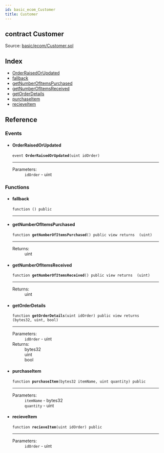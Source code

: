 ```yaml
---
id: basic_ecom_Customer
title: Customer
---
```


<div class="contract-doc"><div class="contract"><h2 class="contract-header"><span class="contract-kind">contract</span> Customer</h2><div class="source">Source: <a href="https://github.com/FriendlyUser/solidity-smart-contracts.git//blob/v0.1.0/contracts/basic/ecom/Customer.sol" target="_blank">basic/ecom/Customer.sol</a></div></div><div class="index"><h2>Index</h2><ul><li><a href="basic_ecom_Customer.html#OrderRaisedOrUpdated">OrderRaisedOrUpdated</a></li><li><a href="basic_ecom_Customer.html#">fallback</a></li><li><a href="basic_ecom_Customer.html#getNumberOfItemsPurchased">getNumberOfItemsPurchased</a></li><li><a href="basic_ecom_Customer.html#getNumberOfItemsReceived">getNumberOfItemsReceived</a></li><li><a href="basic_ecom_Customer.html#getOrderDetails">getOrderDetails</a></li><li><a href="basic_ecom_Customer.html#purchaseItem">purchaseItem</a></li><li><a href="basic_ecom_Customer.html#recieveItem">recieveItem</a></li></ul></div><div class="reference"><h2>Reference</h2><div class="events"><h3>Events</h3><ul><li><div class="item event"><span id="OrderRaisedOrUpdated" class="anchor-marker"></span><h4 class="name">OrderRaisedOrUpdated</h4><div class="body"><code class="signature">event <strong>OrderRaisedOrUpdated</strong><span>(uint idOrder) </span></code><hr/><dl><dt><span class="label-parameters">Parameters:</span></dt><dd><div><code>idOrder</code> - uint</div></dd></dl></div></div></li></ul></div><div class="functions"><h3>Functions</h3><ul><li><div class="item function"><span id="fallback" class="anchor-marker"></span><h4 class="name">fallback</h4><div class="body"><code class="signature">function <strong></strong><span>() </span><span>public </span></code><hr/></div></div></li><li><div class="item function"><span id="getNumberOfItemsPurchased" class="anchor-marker"></span><h4 class="name">getNumberOfItemsPurchased</h4><div class="body"><code class="signature">function <strong>getNumberOfItemsPurchased</strong><span>() </span><span>public </span><span>view </span><span>returns  (uint) </span></code><hr/><dl><dt><span class="label-return">Returns:</span></dt><dd>uint</dd></dl></div></div></li><li><div class="item function"><span id="getNumberOfItemsReceived" class="anchor-marker"></span><h4 class="name">getNumberOfItemsReceived</h4><div class="body"><code class="signature">function <strong>getNumberOfItemsReceived</strong><span>() </span><span>public </span><span>view </span><span>returns  (uint) </span></code><hr/><dl><dt><span class="label-return">Returns:</span></dt><dd>uint</dd></dl></div></div></li><li><div class="item function"><span id="getOrderDetails" class="anchor-marker"></span><h4 class="name">getOrderDetails</h4><div class="body"><code class="signature">function <strong>getOrderDetails</strong><span>(uint idOrder) </span><span>public </span><span>view </span><span>returns  (bytes32, uint, bool) </span></code><hr/><dl><dt><span class="label-parameters">Parameters:</span></dt><dd><div><code>idOrder</code> - uint</div></dd><dt><span class="label-return">Returns:</span></dt><dd>bytes32</dd><dd>uint</dd><dd>bool</dd></dl></div></div></li><li><div class="item function"><span id="purchaseItem" class="anchor-marker"></span><h4 class="name">purchaseItem</h4><div class="body"><code class="signature">function <strong>purchaseItem</strong><span>(bytes32 itemName, uint quantity) </span><span>public </span></code><hr/><dl><dt><span class="label-parameters">Parameters:</span></dt><dd><div><code>itemName</code> - bytes32</div><div><code>quantity</code> - uint</div></dd></dl></div></div></li><li><div class="item function"><span id="recieveItem" class="anchor-marker"></span><h4 class="name">recieveItem</h4><div class="body"><code class="signature">function <strong>recieveItem</strong><span>(uint idOrder) </span><span>public </span></code><hr/><dl><dt><span class="label-parameters">Parameters:</span></dt><dd><div><code>idOrder</code> - uint</div></dd></dl></div></div></li></ul></div></div></div>
